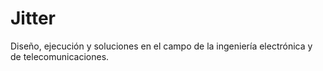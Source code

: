 # Jitter
 Diseño, ejecución y soluciones en el campo de la ingeniería electrónica y de telecomunicaciones.
